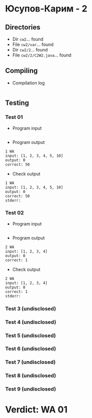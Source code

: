 # Юсупов-Карим - 2
## Directories
- Dir `cw2`... found
- File `cw2/var`... found
- Dir `cw2/2`... found
- File `cw2/2/C2W2.java`... found
## Compiling
- Compilation log
```

```
## Testing
### Test 01
- Program input
```

```
- Program output
```
1 WA
input: [1, 2, 3, 4, 5, 10]
output: 0
correct: 50

```
- Check output
```
1 WA
input: [1, 2, 3, 4, 5, 10]
output: 0
correct: 50
stderr:

```
### Test 02
- Program input
```

```
- Program output
```
2 WA
input: [1, 2, 3, 4]
output: 0
correct: 1

```
- Check output
```
2 WA
input: [1, 2, 3, 4]
output: 0
correct: 1
stderr:

```
### Test 3 (undisclosed)
### Test 4 (undisclosed)
### Test 5 (undisclosed)
### Test 6 (undisclosed)
### Test 7 (undisclosed)
### Test 8 (undisclosed)
### Test 9 (undisclosed)
# Verdict: WA 01
